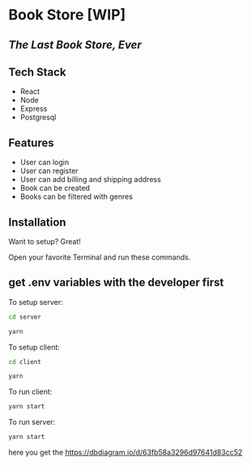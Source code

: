 # Book Store [WIP]

## _The Last Book Store, Ever_

## Tech Stack

- React
- Node
- Express
- Postgresql

## Features

- User can login
- User can register
- User can add billing and shipping address
- Book can be created
- Books can be filtered with genres

## Installation

Want to setup? Great!

Open your favorite Terminal and run these commands.

## get .env variables with the developer first

To setup server:

```sh
cd server
```

```sh
yarn
```

To setup client:

```sh
cd client
```

```sh
yarn
```

To run client:

```sh
yarn start
```

To run server:

```sh
yarn start
```

here you get the https://dbdiagram.io/d/63fb58a3296d97641d83cc52
